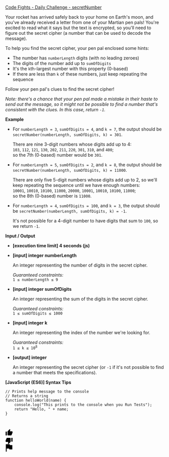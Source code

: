 <a href="https://codefights.com/challenge/q7EPCASrwtLwF5ejn" target="_blank">Code Fights - Daily Challenge - secretNumber</a>
<div class="markdown"><p>Your rocket has arrived safely back to your home on Earth's moon, and you've already received a letter from one of your Martian pen pals! You're excited to read what it says but the text is encrypted, so you'll need to figure out the secret cipher (a number that can be used to decode the message).</p>
<p>To help you find the secret cipher, your pen pal enclosed some hints:</p>
<ul>
<li>The number has <code>numberLength</code> digits (with no leading zeroes)</li>
<li>The digits of the number add up to <code>sumOfDigits</code></li>
<li>It's the <code>k</code>th-largest number with this property (0-based)</li>
<li>If there are less than <code>k</code> of these numbers, just keep repeating the sequence</li>
</ul>
<p>Follow your pen pal's clues to find the secret cipher!</p>
<p><em>Note: there's a chance that your pen pal made a mistake in their haste to send out the message, so it might not be possible to find a number that's consistent with the clues. In this case, return <code>-1</code>.</em></p>
<p><strong>Example</strong></p>
<ul>
<li>
<p>For <code>numberLength = 3</code>, <code>sumOfDigits = 4</code>, and <code>k = 7</code>, the output should be <code>secretNumber(numberLength, sumOfDigits, k) = 301</code>.</p>
<p>There are nine 3-digit numbers whose digits add up to 4:<br>
<code>103</code>, <code>112</code>, <code>121</code>, <code>130</code>, <code>202</code>, <code>211</code>, <code>220</code>, <code>301</code>, <code>310</code>, and <code>400</code>;<br>
so the 7th (0-based) number would be <code>301</code>.</p>
</li>
<li>
<p>For <code>numberLength = 5</code>, <code>sumOfDigits = 2</code>, and <code>k = 8</code>, the output should be <code>secretNumber(numberLength, sumOfDigits, k) = 11000</code>.</p>
<p>There are only five 5-digit numbers whose digits add up to 2, so we'll keep repeating the sequence until we have enough numbers:<br>
<code>10001</code>, <code>10010</code>, <code>10100</code>, <code>11000</code>, <code>20000</code>, <code>10001</code>, <code>10010</code>, <code>10100</code>, <code>11000</code>;<br>
so the 8th (0-based) number is <code>11000</code>.</p>
</li>
<li>
<p>For <code>numberLength = 4</code>, <code>sumOfDigits = 100</code>, and <code>k = 3</code>, the output should be <code>secretNumber(numberLength, sumOfDigits, k) = -1</code>.</p>
<p>It's not possible for a 4-digit number to have digits that sum to <code>100</code>, so we return <code>-1</code>.</p>
</li>
</ul>
<p><strong>Input / Output</strong></p>
<ul>
<li>
<p><strong>[execution time limit] 4 seconds (js)</strong></p>
</li>
<li>
<p><strong>[input] integer numberLength</strong></p>
<p>An integer representing the number of digits in the secret cipher.</p>
<p><em>Guaranteed constraints:</em><br>
<code>1 ≤ numberLength ≤ 9</code></p>
</li>
<li>
<p><strong>[input] integer sumOfDigits</strong></p>
<p>An integer representing the sum of the digits in the secret cipher.</p>
<p><em>Guaranteed constraints:</em><br>
<code>1 ≤ sumOfDigits ≤ 1000</code></p>
</li>
<li>
<p><strong>[input] integer k</strong></p>
<p>An integer representing the index of the number we're looking for.</p>
<p><em>Guaranteed constraints:</em><br>
<code>1 ≤ k ≤ 10<sup>8</sup></code></p>
</li>
<li>
<p><strong>[output] integer</strong></p>
<p>An integer representing the secret cipher (or <code>-1</code> if it's not possible to find a number that meets the specifications).</p>
</li>
</ul>
<p><strong>[JavaScript (ES6)] Syntax Tips</strong></p>
<pre><code class="language-javascript"><span class="hljs-comment">// Prints help message to the console</span>
<span class="hljs-comment">// Returns a string</span>
<span class="hljs-function"><span class="hljs-keyword">function</span> <span class="hljs-title">helloWorld</span>(<span class="hljs-params">name</span>) </span>{
    <span class="hljs-built_in">console</span>.log(<span class="hljs-string">"This prints to the console when you Run Tests"</span>);
    <span class="hljs-keyword">return</span> <span class="hljs-string">"Hello, "</span> + name;
}

</code></pre>
</div></div></div></div></div></div><div class="-layout-h -bg-blue-grey-7" style="height: 48px;"><div class="-layout-h -center -padding-h-16 -flex -space-h-8"><div class="-flex"></div><div class="-layout-h -center -space-h-8"><div><div class="button -type-dark -view-flat -shape-circle" role="button" tabindex="0"><div class="button--content -layout-h -center-center -space-h-8"><div class="icon -size-16"><div class="-layout-h -center"><svg width="24" height="24" viewBox="0 0 24 24"><path d="M1 20.125h4v-12H1v12zm22-11c0-1.1-.9-2-2-2h-6.3l.94-4.57.03-.32c0-.4-.17-.78-.44-1.05L14.17.125l-6.57 6.6c-.38.35-.6.85-.6 1.4v10c0 1.1.9 2 2 2h9c.83 0 1.54-.5 1.84-1.22l3.02-7.05c.1-.23.14-.47.14-.73v-2z"></path></svg></div></div></div></div></div><div><div class="button -type-dark -view-flat -shape-circle" role="button" tabindex="0"><div class="button--content -layout-h -center-center -space-h-8"><div class="icon -size-16"><div class="-layout-h -center"><svg width="24" height="24" viewBox="0 0 24 24"><path d="M15 3.875H6c-.83 0-1.54.5-1.84 1.22l-3.02 7.05c-.1.23-.14.47-.14.73v2c0 1.1.9 2 2 2h6.3l-.94 4.57-.03.32c0 .4.17.78.44 1.05l1.06 1.06 6.6-6.6c.35-.35.57-.85.57-1.4v-10c0-1.1-.9-2-2-2zm4 0v12h4v-12h-4z"></path></svg></div></div></div></div></div><div><div class="button -type-dark -view-flat -shape-circle" role="button" tabindex="0"><div class="button--content -layout-h -center-center -space-h-8"><div class="icon -size-14"><div class="-layout-h -center"><svg width="24" height="24" viewBox="0 0 24 24"><path d="M14.6 3.06L14.07.3H1.7v23.4h2.74v-9.64h7.7l.55 2.75h9.6V3.07h-7.7z"></path></svg></div></div></div></div></div></div></div></div><div class="tour-spot"></div></div></div>